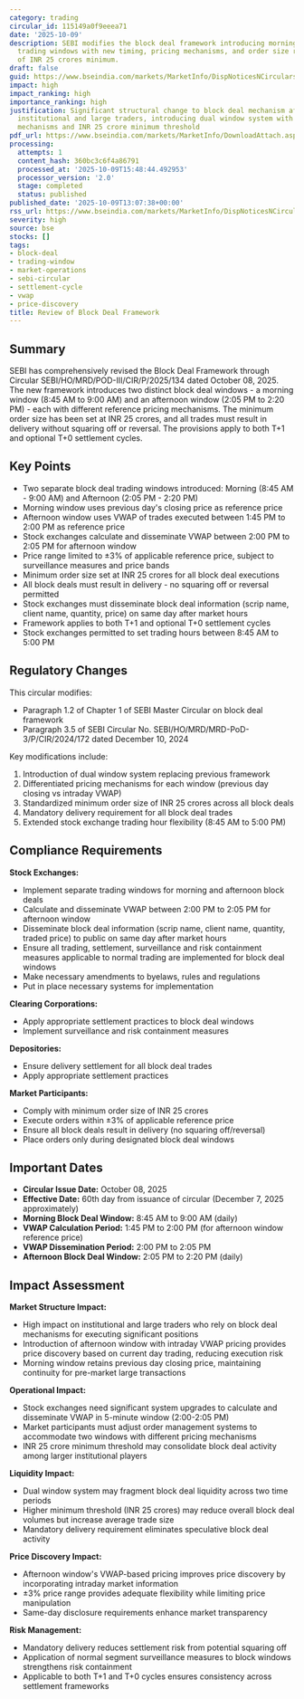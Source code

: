 ```yaml
---
category: trading
circular_id: 115149a0f9eeea71
date: '2025-10-09'
description: SEBI modifies the block deal framework introducing morning and afternoon
  trading windows with new timing, pricing mechanisms, and order size requirements
  of INR 25 crores minimum.
draft: false
guid: https://www.bseindia.com/markets/MarketInfo/DispNoticesNCirculars.aspx?Noticeid={8DCC44FF-B1E2-493D-B665-9E810DB243AF}&noticeno=20251009-36&dt=10/09/2025&icount=36&totcount=64&flag=0
impact: high
impact_ranking: high
importance_ranking: high
justification: Significant structural change to block deal mechanism affecting all
  institutional and large traders, introducing dual window system with different pricing
  mechanisms and INR 25 crore minimum threshold
pdf_url: https://www.bseindia.com/markets/MarketInfo/DownloadAttach.aspx?id=20251009-36&attachedId=0c2a48dc-3001-4c41-8f7d-a762026fa114
processing:
  attempts: 1
  content_hash: 360bc3c6f4a86791
  processed_at: '2025-10-09T15:48:44.492953'
  processor_version: '2.0'
  stage: completed
  status: published
published_date: '2025-10-09T13:07:38+00:00'
rss_url: https://www.bseindia.com/markets/MarketInfo/DispNoticesNCirculars.aspx?Noticeid={8DCC44FF-B1E2-493D-B665-9E810DB243AF}&noticeno=20251009-36&dt=10/09/2025&icount=36&totcount=64&flag=0
severity: high
source: bse
stocks: []
tags:
- block-deal
- trading-window
- market-operations
- sebi-circular
- settlement-cycle
- vwap
- price-discovery
title: Review of Block Deal Framework
---
```


## Summary

SEBI has comprehensively revised the Block Deal Framework through Circular SEBI/HO/MRD/POD-III/CIR/P/2025/134 dated October 08, 2025. The new framework introduces two distinct block deal windows - a morning window (8:45 AM to 9:00 AM) and an afternoon window (2:05 PM to 2:20 PM) - each with different reference pricing mechanisms. The minimum order size has been set at INR 25 crores, and all trades must result in delivery without squaring off or reversal. The provisions apply to both T+1 and optional T+0 settlement cycles.

## Key Points

- Two separate block deal trading windows introduced: Morning (8:45 AM - 9:00 AM) and Afternoon (2:05 PM - 2:20 PM)
- Morning window uses previous day's closing price as reference price
- Afternoon window uses VWAP of trades executed between 1:45 PM to 2:00 PM as reference price
- Stock exchanges calculate and disseminate VWAP between 2:00 PM to 2:05 PM for afternoon window
- Price range limited to ±3% of applicable reference price, subject to surveillance measures and price bands
- Minimum order size set at INR 25 crores for all block deal executions
- All block deals must result in delivery - no squaring off or reversal permitted
- Stock exchanges must disseminate block deal information (scrip name, client name, quantity, price) on same day after market hours
- Framework applies to both T+1 and optional T+0 settlement cycles
- Stock exchanges permitted to set trading hours between 8:45 AM to 5:00 PM

## Regulatory Changes

This circular modifies:
- Paragraph 1.2 of Chapter 1 of SEBI Master Circular on block deal framework
- Paragraph 3.5 of SEBI Circular No. SEBI/HO/MRD/MRD-PoD-3/P/CIR/2024/172 dated December 10, 2024

Key modifications include:
1. Introduction of dual window system replacing previous framework
2. Differentiated pricing mechanisms for each window (previous day closing vs intraday VWAP)
3. Standardized minimum order size of INR 25 crores across all block deals
4. Mandatory delivery requirement for all block deal trades
5. Extended stock exchange trading hour flexibility (8:45 AM to 5:00 PM)

## Compliance Requirements

**Stock Exchanges:**
- Implement separate trading windows for morning and afternoon block deals
- Calculate and disseminate VWAP between 2:00 PM to 2:05 PM for afternoon window
- Disseminate block deal information (scrip name, client name, quantity, traded price) to public on same day after market hours
- Ensure all trading, settlement, surveillance and risk containment measures applicable to normal trading are implemented for block deal windows
- Make necessary amendments to byelaws, rules and regulations
- Put in place necessary systems for implementation

**Clearing Corporations:**
- Apply appropriate settlement practices to block deal windows
- Implement surveillance and risk containment measures

**Depositories:**
- Ensure delivery settlement for all block deal trades
- Apply appropriate settlement practices

**Market Participants:**
- Comply with minimum order size of INR 25 crores
- Execute orders within ±3% of applicable reference price
- Ensure all block deals result in delivery (no squaring off/reversal)
- Place orders only during designated block deal windows

## Important Dates

- **Circular Issue Date:** October 08, 2025
- **Effective Date:** 60th day from issuance of circular (December 7, 2025 approximately)
- **Morning Block Deal Window:** 8:45 AM to 9:00 AM (daily)
- **VWAP Calculation Period:** 1:45 PM to 2:00 PM (for afternoon window reference price)
- **VWAP Dissemination Period:** 2:00 PM to 2:05 PM
- **Afternoon Block Deal Window:** 2:05 PM to 2:20 PM (daily)

## Impact Assessment

**Market Structure Impact:**
- High impact on institutional and large traders who rely on block deal mechanisms for executing significant positions
- Introduction of afternoon window with intraday VWAP pricing provides price discovery based on current day trading, reducing execution risk
- Morning window retains previous day closing price, maintaining continuity for pre-market large transactions

**Operational Impact:**
- Stock exchanges need significant system upgrades to calculate and disseminate VWAP in 5-minute window (2:00-2:05 PM)
- Market participants must adjust order management systems to accommodate two windows with different pricing mechanisms
- INR 25 crore minimum threshold may consolidate block deal activity among larger institutional players

**Liquidity Impact:**
- Dual window system may fragment block deal liquidity across two time periods
- Higher minimum threshold (INR 25 crores) may reduce overall block deal volumes but increase average trade size
- Mandatory delivery requirement eliminates speculative block deal activity

**Price Discovery Impact:**
- Afternoon window's VWAP-based pricing improves price discovery by incorporating intraday market information
- ±3% price range provides adequate flexibility while limiting price manipulation
- Same-day disclosure requirements enhance market transparency

**Risk Management:**
- Mandatory delivery reduces settlement risk from potential squaring off
- Application of normal segment surveillance measures to block windows strengthens risk containment
- Applicable to both T+1 and T+0 cycles ensures consistency across settlement frameworks